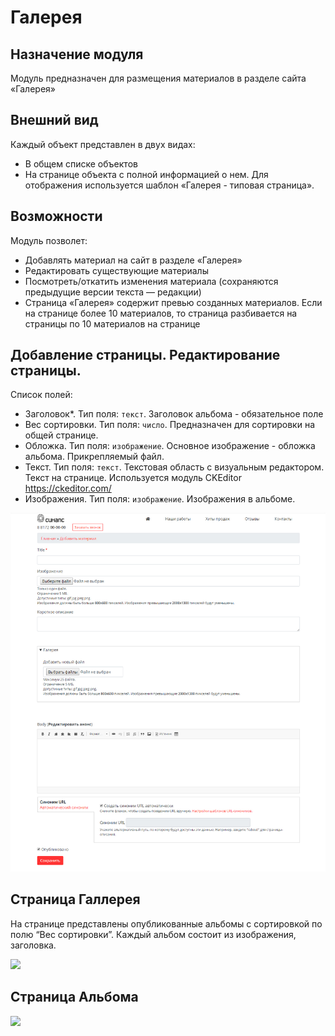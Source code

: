 # Галерея
## Назначение модуля
Модуль предназначен для размещения материалов в разделе сайта «Галерея»
## Внешний вид
Каждый объект представлен в двух видах:
- В общем списке объектов
- На странице объекта с полной информацией о нем. Для отображения используется шаблон «Галерея - типовая страница».
## Возможности
Модуль позволет:
- Добавлять материал на сайт в разделе «Галерея»
- Редактировать существующие материалы
- Посмотреть/откатить изменения материала (сохраняются предыдущие версии текста — редакции)
- Страница «Галерея» содержит превью созданных материалов. Если на странице более 10 материалов, то страница разбивается на страницы по 10 материалов на странице
## Добавление страницы. Редактирование страницы.
Список полей:
- Заголовок*. Тип поля: `текст`. Заголовок альбома - обязательное поле
- Вес сортировки. Тип поля: `число`. Предназначен для сортировки на общей странице.
- Обложка. Тип поля: `изображение`. Основное изображение - обложка альбома. Прикрепляемый файл.
- Текст. Тип поля: `текст`. Текстовая область с визуальным редактором. Текст на странице. Используется модуль CKEditor <https://ckeditor.com/>
- Изображения. Тип поля: `изображение`. Изображения в альбоме.

<img src="https://github.com/synapse-studio/helper/blob/master/tz/gallery/gallery.jpg?raw=true">


## Страница Галлерея
На странице представлены опубликованные альбомы с сортировкой по полю “Вес сортировки”. Каждый альбом состоит из изображения, заголовка.

<img src="https://github.com/synapse-studio/helper/blob/master/tz/gallery/gallery2.jpg?raw=true">

## Страница Альбома
<img src="https://github.com/synapse-studio/helper/blob/master/tz/gallery/gallerypage.jpg?raw=true">
